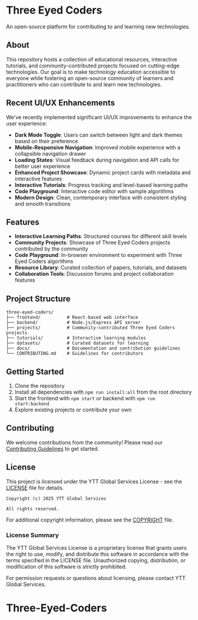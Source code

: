 # Three Eyed Coders

An open-source platform for contributing to and learning new technologies.

## About

This repository hosts a collection of educational resources, interactive tutorials, and community-contributed projects focused on cutting-edge technologies. Our goal is to make technology education accessible to everyone while fostering an open-source community of learners and practitioners who can contribute to and learn new technologies.

## Recent UI/UX Enhancements

We've recently implemented significant UI/UX improvements to enhance the user experience:

- **Dark Mode Toggle**: Users can switch between light and dark themes based on their preference
- **Mobile-Responsive Navigation**: Improved mobile experience with a collapsible navigation drawer
- **Loading States**: Visual feedback during navigation and API calls for better user experience
- **Enhanced Project Showcase**: Dynamic project cards with metadata and interactive features
- **Interactive Tutorials**: Progress tracking and level-based learning paths
- **Code Playground**: Interactive code editor with sample algorithms
- **Modern Design**: Clean, contemporary interface with consistent styling and smooth transitions

## Features

- **Interactive Learning Paths**: Structured courses for different skill levels
- **Community Projects**: Showcase of Three Eyed Coders projects contributed by the community
- **Code Playground**: In-browser environment to experiment with Three Eyed Coders algorithms
- **Resource Library**: Curated collection of papers, tutorials, and datasets
- **Collaboration Tools**: Discussion forums and project collaboration features

## Project Structure

```
three-eyed-coders/
├── frontend/          # React-based web interface
├── backend/           # Node.js/Express API server
├── projects/          # Community-contributed Three Eyed Coders projects
├── tutorials/         # Interactive learning modules
├── datasets/          # Curated datasets for learning
├── docs/              # Documentation and contribution guidelines
└── CONTRIBUTING.md    # Guidelines for contributors
```

## Getting Started

1. Clone the repository
2. Install all dependencies with `npm run install:all` from the root directory
3. Start the frontend with `npm start` or backend with `npm run start:backend`
4. Explore existing projects or contribute your own

## Contributing

We welcome contributions from the community! Please read our [Contributing Guidelines](CONTRIBUTING.md) to get started.

## License

This project is licensed under the YTT Global Services License - see the [LICENSE](LICENSE) file for details.

```
Copyright (c) 2025 YTT Global Services

All rights reserved.
```

For additional copyright information, please see the [COPYRIGHT](COPYRIGHT) file.

### License Summary

The YTT Global Services License is a proprietary license that grants users the right to use, modify, and distribute this software in accordance with the terms specified in the LICENSE file. Unauthorized copying, distribution, or modification of this software is strictly prohibited.

For permission requests or questions about licensing, please contact YTT Global Services.
# Three-Eyed-Coders
